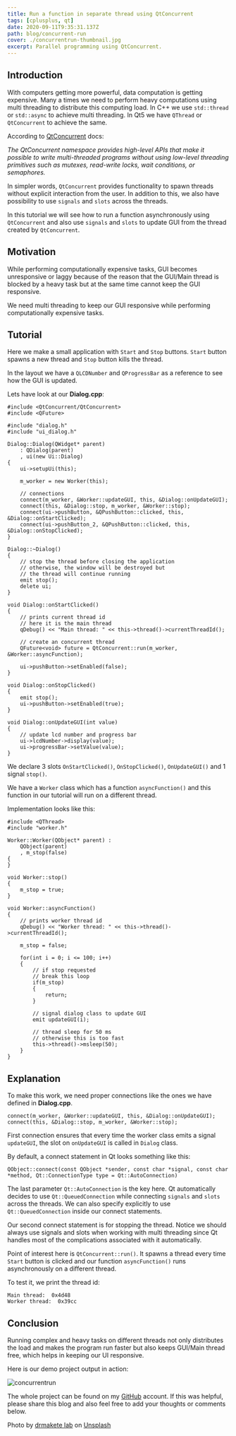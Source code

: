 ```yaml
---
title: Run a function in separate thread using QtConcurrent
tags: [cplusplus, qt]
date: 2020-09-11T9:35:31.137Z
path: blog/concurrent-run
cover: ./concurrentrun-thumbnail.jpg
excerpt: Parallel programming using QtConcurrent.
---
```


## Introduction

With computers getting more powerful, data computation is getting expensive. Many a times we need to perform heavy computations using multi threading to distribute this computing load. In C++ we use `std::thread` or `std::async` to achieve multi threading. In Qt5 we have `QThread` or `QtConcurrent` to achieve the same.

According to [QtConcurrent](https://doc.qt.io/qt-5/qtconcurrent-index.html) docs:

_The QtConcurrent namespace provides high-level APIs that make it possible to write multi-threaded programs without using low-level threading primitives such as mutexes, read-write locks, wait conditions, or semaphores._

In simpler words, `QtConcurrent` provides functionality to spawn threads without explicit interaction from the user. In addition to this, we also have possibility to use `signals` and `slots` across the threads.

In this tutorial we will see how to run a function asynchronously using `QtConcurrent` and also use `signals` and `slots` to update GUI from the thread created by `QtConcurrent`.

## Motivation

While performing computationally expensive tasks, GUI becomes unresponsive or laggy because of the reason that the GUI/Main thread is blocked by a heavy task but at the same time cannot keep the GUI responsive.

We need multi threading to keep our GUI responsive while performing computationally expensive tasks.

## Tutorial

Here we make a small application with `Start` and `Stop` buttons. `Start` button spawns a new thread and `Stop` button kills the thread.

In the layout we have a `QLCDNumber` and `QProgressBar` as a reference to see how the GUI is updated.

Lets have look at our **Dialog.cpp**:

```JS
#include <QtConcurrent/QtConcurrent>
#include <QFuture>

#include "dialog.h"
#include "ui_dialog.h"

Dialog::Dialog(QWidget* parent)
    : QDialog(parent)
    , ui(new Ui::Dialog)
{
    ui->setupUi(this);

    m_worker = new Worker(this);

    // connections
    connect(m_worker, &Worker::updateGUI, this, &Dialog::onUpdateGUI);
    connect(this, &Dialog::stop, m_worker, &Worker::stop);
    connect(ui->pushButton, &QPushButton::clicked, this, &Dialog::onStartClicked);
    connect(ui->pushButton_2, &QPushButton::clicked, this, &Dialog::onStopClicked);
}

Dialog::~Dialog()
{
    // stop the thread before closing the application
    // otherwise, the window will be destroyed but
    // the thread will continue running
    emit stop();
    delete ui;
}

void Dialog::onStartClicked()
{
    // prints current thread id
    // here it is the main thread
    qDebug() << "Main thread: " << this->thread()->currentThreadId();

    // create an concurrent thread
    QFuture<void> future = QtConcurrent::run(m_worker, &Worker::asyncFunction);

    ui->pushButton->setEnabled(false);
}

void Dialog::onStopClicked()
{
    emit stop();
    ui->pushButton->setEnabled(true);
}

void Dialog::onUpdateGUI(int value)
{
    // update lcd number and progress bar
    ui->lcdNumber->display(value);
    ui->progressBar->setValue(value);
}

```

We declare 3 slots `OnStartClicked()`, `OnStopClicked()`, `OnUpdateGUI()` and 1 signal `stop()`.

We have a `Worker` class which has a function `asyncFunction()` and this function in our tutorial will run on a different thread.

Implementation looks like this:

```JS
#include <QThread>
#include "worker.h"

Worker::Worker(QObject* parent) :
    QObject(parent)
    , m_stop(false)
{
}

void Worker::stop()
{
    m_stop = true;
}

void Worker::asyncFunction()
{
    // prints worker thread id
    qDebug() << "Worker thread: " << this->thread()->currentThreadId();

    m_stop = false;

    for(int i = 0; i <= 100; i++)
    {
        // if stop requested
        // break this loop
        if(m_stop)
        {
            return;
        }

        // signal dialog class to update GUI
        emit updateGUI(i);

        // thread sleep for 50 ms
        // otherwise this is too fast
        this->thread()->msleep(50);
    }
}
```

## Explanation

To make this work, we need proper connections like the ones we have defined in **Dialog.cpp**.

```
connect(m_worker, &Worker::updateGUI, this, &Dialog::onUpdateGUI);
connect(this, &Dialog::stop, m_worker, &Worker::stop);
```

First connection ensures that every time the worker class emits a signal `updateGUI`, the slot on `onUpdateGUI` is called in `Dialog` class.

By default, a connect statement in Qt looks something like this:

```
QObject::connect(const QObject *sender, const char *signal, const char *method, Qt::ConnectionType type = Qt::AutoConnection)
```

The last parameter `Qt::AutoConnection` is the key here. Qt automatically decides to use `Qt::QueuedConnection` while connecting `signals` and `slots` across the threads. We can also specify explicitly to use `Qt::QueuedConnection` inside our connect statements.

Our second connect statement is for stopping the thread. Notice we should always use signals and slots when working with multi threading since Qt handles most of the complications associated with it automatically.

Point of interest here is `QtConcurrent::run()`. It spawns a thread every time `Start` button is clicked and our function `asyncFunction()` runs asynchronously on a different thread.

To test it, we print the thread id:

```
Main thread:  0x4d48
Worker thread:  0x39cc

```

## Conclusion

Running complex and heavy tasks on different threads not only distributes the load and makes the program run faster but also keeps GUI/Main thread free, which helps in keeping our UI responsive.

Here is our demo project output in action:

![concurrentrun](https://user-images.githubusercontent.com/13438870/104109958-4094c200-52d3-11eb-8c2c-99b5c8b85517.gif)

The whole project can be found on my [GitHub](https://github.com/SurKM9/ConcurrentRun) account. If this was helpful, please share this blog and also feel free to add your thoughts or comments below.

<span>Photo by <a href="https://unsplash.com/@drmakete?utm_source=unsplash&amp;utm_medium=referral&amp;utm_content=creditCopyText">drmakete lab</a> on <a href="https://unsplash.com/s/photos/programming-thread?utm_source=unsplash&amp;utm_medium=referral&amp;utm_content=creditCopyText">Unsplash</a></span>
